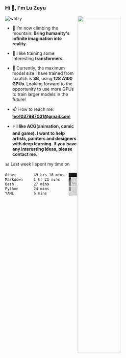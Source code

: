 ### Hi 👋, I'm Lu Zeyu

<img src="https://komarev.com/ghpvc/?username=whlzy&label=Profile%20views&color=0e75b6&style=flat" alt="whlzy" />
<img align="right" width="53%" src="https://github-readme-stats.vercel.app/api?username=whlzy&show_icons=true">

- 🔭 I’m now climbing the mountain: **Bring humanity's infinite imagination into reality.**

- 🌄 I like training some interesting **transformers**.

- 🌠 Currently, the maximum model size I have trained from scratch is **3B**, using **128 A100 GPUs**. Looking forward to the opportunity to use more GPUs to train larger models in the future!

- 📫 How to reach me: **leo1037987031@gmail.com**

- ⚡ **I like ACG(animation, comic and game). I want to help artists, painters and designers with deep learning. If you have any interesting ideas, please contact me.**

📊 Last week I spent my time on

<!--START_SECTION:waka-->

```txt
Other        49 hrs 18 mins  ████████████████████████░   95.50 %
Markdown     1 hr 21 mins    ▓░░░░░░░░░░░░░░░░░░░░░░░░   02.62 %
Bash         27 mins         ▒░░░░░░░░░░░░░░░░░░░░░░░░   00.89 %
Python       24 mins         ▒░░░░░░░░░░░░░░░░░░░░░░░░   00.78 %
YAML         6 mins          ░░░░░░░░░░░░░░░░░░░░░░░░░   00.20 %
```

<!--END_SECTION:waka-->


